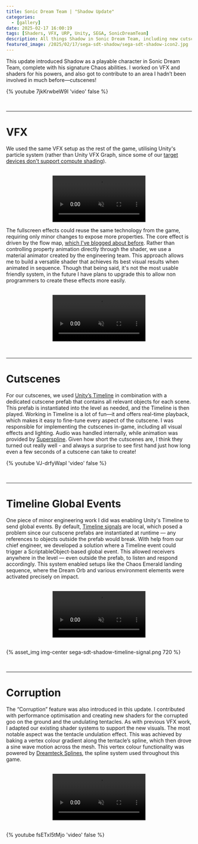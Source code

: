 ```yaml
---
title: Sonic Dream Team | "Shadow Update"
categories:
  - [gallery]
date: 2025-02-17 16:00:19
tags: [Shaders, VFX, URP, Unity, SEGA, SonicDreamTeam]
description: All things Shadow in Sonic Dream Team, including new cutscenes, VFX and shaders.
featured_image: /2025/02/17/sega-sdt-shadow/sega-sdt-shadow-icon2.jpg
---
```


This update introduced Shadow as a playable character in Sonic Dream Team, complete with his signature Chaos abilities. I worked on VFX and shaders for his powers, and also got to contribute to an area I hadn’t been involved in much before—cutscenes!

{% youtube 7jkKrwbeW9I 'video' false %}

<br><hr>

# VFX

We used the same VFX setup as the rest of the game, utilising Unity's particle system (rather than Unity VFX Graph, since some of our [target devices don't support compute shading](https://docs.unity3d.com/Packages/com.unity.visualeffectgraph@17.3/manual/System-Requirements.html)).

<br>
<div style="text-align: center;">
  <video width="50%" controls autoplay muted loop>
    <source src="sega-sdt-shadow-pfx.mp4" type="video/mp4">
  </video>
</div>

The fullscreen effects could reuse the same technology from the game, requiring only minor changes to expose more properties. The core effect is driven by the flow map, [which I've blogged about before](https://fraserh.dev/2024/02/09/sega-sdt-shaders/). Rather than controlling property animation directly through the shader, we use a material animator created by the engineering team. This approach allows me to build a versatile shader that achieves its best visual results when animated in sequence. Though that being said, it's not the most usable friendly system, in the future I have plans to upgrade this to allow non programmers to create these effects more easily.

<br>
<div style="text-align: center;">
  <video width="50%" controls autoplay muted loop>
    <source src="sega-sdt-shadow-fullscreen-vfx.mp4" type="video/mp4">
  </video>
</div>

<br><hr>

# Cutscenes

For our cutscenes, we used [Unity’s Timeline](https://docs.unity3d.com/Manual/com.unity.timeline.html) in combination with a dedicated cutscene prefab that contains all relevant objects for each scene. This prefab is instantiated into the level as needed, and the Timeline is then played. Working in Timeline is a lot of fun—it and offers real-time playback, which makes it easy to fine-tune every aspect of the cutscene. I was responsible for implementing the cutscenes in-game, including all visual effects and lighting. Audio was handled internally, while animation was provided by [Superspline](https://supersplinestudios.com/). Given how short the cutscenes are, I think they turned out really well - and always a surprise to see first hand just how long even a few seconds of a cutscene can take to create!

{% youtube VJ-drfyWapI 'video' false %}

<br><hr>

# Timeline Global Events

One piece of minor engineering work I did was enabling Unity's Timeline to send global events. By default, [Timeline signals](https://unity.com/blog/engine-platform/how-to-use-timeline-signals) are local, which posed a problem since our cutscene prefabs are instantiated at runtime — any references to objects outside the prefab would break. With help from our chief engineer, we developed a solution where a Timeline event could trigger a ScriptableObject-based global event. This allowed receivers anywhere in the level — even outside the prefab, to listen and respond accordingly. This system enabled setups like the Chaos Emerald landing sequence, where the Dream Orb and various environment elements were activated precisely on impact.

<br>
<div style="text-align: center;">
  <video width="50%" controls autoplay muted loop>
    <source src="sega-sdt-shadow-timeline.mp4" type="video/mp4">
  </video>
</div>
<br>

{% asset_img img-center sega-sdt-shadow-timeline-signal.png 720 %}

<br><hr>

# Corruption

The “Corruption” feature was also introduced in this update. I contributed with performance optimisation and creating new shaders for the corrupted goo on the ground and the undulating tentacles. As with previous VFX work, I adapted our existing shader systems to support the new visuals. The most notable aspect was the tentacle undulation effect. This was achieved by baking a vertex colour gradient along the tentacle’s spline, which then drove a sine wave motion across the mesh. This vertex colour functionality was powered by [Dreamteck Splines](https://assetstore.unity.com/packages/tools/utilities/dreamteck-splines-61926?srsltid=AfmBOoqflSg7pJrK4ksIEZUk0GXcyiGcTBrKoNW4xXx8lLJoOtj4y3Ra), the spline system used throughout this game.

<br>
<div style="text-align: center;">
  <video width="50%" controls autoplay muted loop>
    <source src="sega-sdt-shadow-tentacles.mp4" type="video/mp4">
  </video>
</div>
<br>

{% youtube fsETxI5tMjo 'video' false %}
